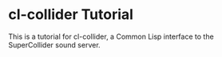 # cl-collider Tutorial

This is a tutorial for cl-collider, a Common Lisp interface to the SuperCollider sound server.
